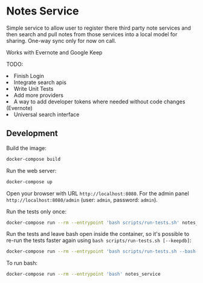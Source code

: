 # Notes Service

Simple service to allow user to register there third party note services and then search and pull notes from those 
services into a local model for sharing.  One-way sync only for now on call.

Works with Evernote and Google Keep

TODO:
<li>Finish Login</li>
<li>Integrate search apis</li>
<li>Write Unit Tests</li>
<li>Add more providers </li>
<li>A way to add developer tokens where needed without code changes (Evernote)</li>
<li>Universal search interface </li>

## Development

Build the image:

```bash
docker-compose build
```

Run the web server:

```bash
docker-compose up
```

Open your browser with URL `http://localhost:8080`.
For the admin panel `http://localhost:8080/admin`
(user: `admin`, password: `admin`).

Run the tests only once:

```bash
docker-compose run --rm --entrypoint 'bash scripts/run-tests.sh' notes_service
```

Run the tests and leave bash open inside the container, so it's possible to
re-run the tests faster again using `bash scripts/run-tests.sh [--keepdb]`:

```bash
docker-compose run --rm --entrypoint 'bash scripts/run-tests.sh --bash-on-finish' notes_service
```

To run bash:

```bash
docker-compose run --rm --entrypoint 'bash' notes_service
```
